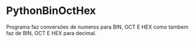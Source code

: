 # PythonBinOctHex
Programa faz conversões de numeros para BIN, OCT E HEX como tambem faz de BIN, OCT E HEX para decimal.
